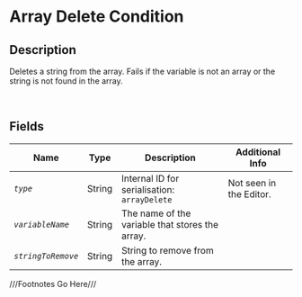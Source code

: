 Array Delete Condition
============= 

## Description

Deletes a string from the array. Fails if the variable is not an array or the string is not found in the array.

<br />

## Fields

| Name     | Type   | Description | Additional Info |
| -------- | ------ | ----------- | --------------- |
| *`type`* | String |      Internal ID for serialisation: `arrayDelete`       |         Not seen in the Editor.        |
| *`variableName`* | String |      The name of the variable that stores the array.       |                 |
| *`stringToRemove`* | String |      String to remove from the array.       |                 |

///Footnotes Go Here///

[^-1]: Fields in *italics* are required for the Object to be valid.  
